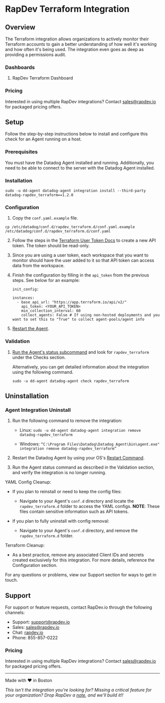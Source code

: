# RapDev Terraform Integration

## Overview

The Terraform integration allows organizations to actively monitor their Terraform accounts to gain a better understanding of how well it's working and how often it's being used. The integration even goes as deep as providing a permissions audit. 

### Dashboards

1. RapDev Terraform Dashboard

### Pricing
Interested in using multiple RapDev integrations? Contact [sales@rapdev.io](mailto:sales@rapdev.io) for packaged pricing offers.

## Setup

Follow the step-by-step instructions below to install and configure this check for an Agent running on a host. 

### Prerequisites

You must have the Datadog Agent installed and running. Additionally, you need to be able to connect to the server with the Datadog Agent installed.

### Installation

```
sudo -u dd-agent datadog-agent integration install --third-party datadog-rapdev_terraform==1.2.0
``` 

### Configuration
1. Copy the `conf.yaml.example` file. 

  ```
  cp /etc/datadog/conf.d/rapdev_terraform.d/conf.yaml.example /etc/datadog/conf.d/rapdev_terraform.d/conf.yaml
  ```

2. Follow the steps in the [Terraform User Token Docs][1] to create a new API token. The token should be read-only. 

3. Since you are using a user token, each workspace that you want to monitor should have the user added to it so that API token
can access data from the workspace.

4. Finish the configuration by filling in the `api_token` from the previous steps. See below for an example:
   
   ```
   init_config:

   instances:
     - base_api_url: "https://app.terraform.io/api/v2/"
       api_token: <YOUR_API_TOKEN>
       min_collection_interval: 60
       collect_agents: False # If using non-hosted deployments and you want to set this to "True" to collect agent-pools/agent info
   ```
   
5. [Restart the Agent][2].

### Validation

1. [Run the Agent's status subcommand][3] and look for `rapdev_terraform` under the Checks section.

    Alternatively, you can get detailed information about the integration using the following command.
    
    ```
    sudo -u dd-agent datadog-agent check rapdev_terraform
    ```

## Uninstallation

### Agent Integration Uninstall 

1. Run the following command to remove the integration:

    - Linux: `sudo -u dd-agent datadog-agent integration remove datadog-rapdev_terraform`

    - Windows: `“C:\Program Files\Datadog\Datadog Agent\bin\agent.exe" integration remove datadog-rapdev_terraform”`
        
2. Restart the Datadog Agent by using your OS's [Restart Command](https://docs.datadoghq.com/agent/guide/agent-commands/?tab=agentv6v7#restart-the-agent).

3. Run the Agent status command as described in the Validation section, and verify the integration is no longer running.

YAML Config Cleanup:
- If you plan to reinstall or need to keep the config files:
    - Navigate to your Agent's `conf.d` directory and locate the `rapdev_terraform.d` folder to access the YAML configs. **NOTE**: These files contain sensitive information such as API tokens.
    
- If you plan to fully uninstall with config removal:
    - Navigate to your Agent's `conf.d` directory, and remove the `rapdev_terraform.d` folder.

Terraform Cleanup:
- As a best practice, remove any associated Client IDs and secrets created exclusively for this integration. For more details, reference the Configuration section.

For any questions or problems, view our Support section for ways to get in touch.

## Support
For support or feature requests, contact RapDev.io through the following channels:

- Support: support@rapdev.io
- Sales: sales@rapdev.io
- Chat: [rapdev.io](https://www.rapdev.io/#Get-in-touch)
- Phone: 855-857-0222

### Pricing
Interested in using multiple RapDev integrations? Contact [sales@rapdev.io](mailto:sales@rapdev.io) for packaged pricing offers.

---
Made with ❤️ in Boston

*This isn't the integration you're looking for? Missing a critical feature for your organization? Drop RapDev a [note](mailto:support@rapdev.io), and we'll build it!!*

[1]: https://www.terraform.io/docs/cloud/users-teams-organizations/users.html#api-tokens
[2]: https://docs.datadoghq.com/agent/guide/agent-commands/#start-stop-and-restart-the-agent
[3]: https://docs.datadoghq.com/agent/guide/agent-commands/#agent-status-and-information
